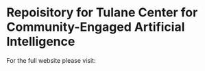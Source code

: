 # Repoisitory for Tulane Center for Community-Engaged Artificial Intelligence

For the full website please visit: 
